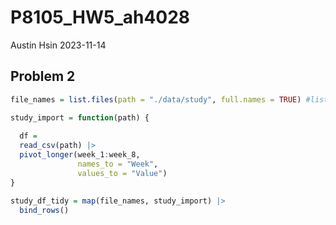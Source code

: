 P8105_HW5_ah4028
================
Austin Hsin
2023-11-14

## Problem 2

``` r
file_names = list.files(path = "./data/study", full.names = TRUE) #list of all csv file names

study_import = function(path) {
  
  df =
  read_csv(path) |>
  pivot_longer(week_1:week_8,
               names_to = "Week",
               values_to = "Value")
}

study_df_tidy = map(file_names, study_import) |>
  bind_rows()
```
